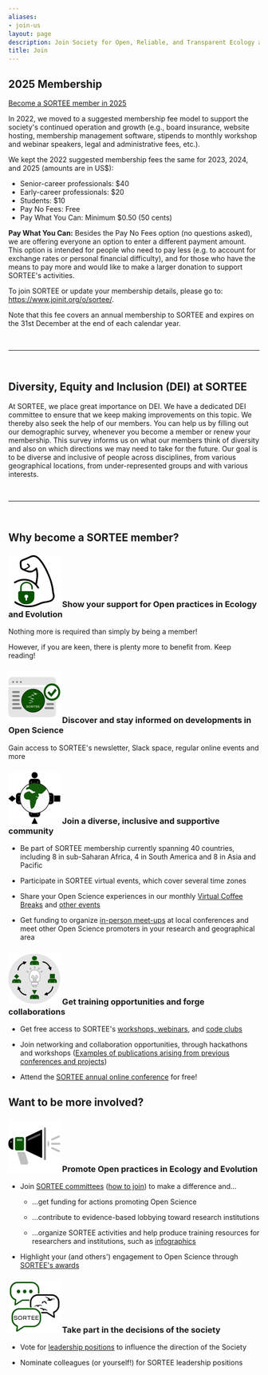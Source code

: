 ```yaml
---
aliases:
- join-us
layout: page
description: Join Society for Open, Reliable, and Transparent Ecology and Evolutionary biology (SORTEE)
title: Join
---
```


## 2025 Membership

[Become a SORTEE member in 2025](https://www.joinit.org/o/sortee/)

In 2022, we moved to a suggested membership fee model to support the society's continued operation and growth (e.g., board insurance, website hosting, membership management software, stipends to monthly workshop and webinar speakers, legal and administrative fees, etc.).

We kept the 2022 suggested membership fees the same for 2023, 2024, and 2025 (amounts are in US\$):

-   Senior-career professionals: \$40
-   Early-career professionals: \$20
-   Students: \$10
-   Pay No Fees: Free
-   Pay What You Can: Minimum \$0.50 (50 cents)

**Pay What You Can:** Besides the Pay No Fees option (no questions asked), we are offering everyone an option to enter a different payment amount. This option is intended for people who need to pay less (e.g. to account for exchange rates or personal financial difficulty), and for those who have the means to pay more and would like to make a larger donation to support SORTEE's activities.

To join SORTEE or update your membership details, please go to: <https://www.joinit.org/o/sortee/>.

Note that this fee covers an annual membership to SORTEE and expires on the 31st December at the end of each calendar year.

 

------------------------------------------------------------------------

 

## Diversity, Equity and Inclusion (DEI) at SORTEE

At SORTEE, we place great importance on DEI. We have a dedicated DEI committee to ensure that we keep making improvements on this topic. We thereby also seek the help of our members. You can help us by filling out our demographic survey, whenever you become a member or renew your membership. This survey informs us on what our members think of diversity and also on which directions we may need to take for the future. Our goal is to be diverse and inclusive of people across disciplines, from various geographical locations, from under-represented groups and with various interests.

 

------------------------------------------------------------------------

 

## **Why become a SORTEE member?**

### ![Support](join-sortee-support.svg) Show your support for Open practices in Ecology and Evolution

Nothing more is required than simply by being a member!

However, if you are keen, there is plenty more to benefit from. Keep reading!

  

### ![Discover](join-sortee-discover.svg) Discover and stay informed on developments in Open Science 

Gain access to SORTEE's newsletter, Slack space, regular online events and more

  

### ![Diverse](join-sortee-diverse.svg) Join a diverse, inclusive and supportive community

-   Be part of SORTEE membership currently spanning 40 countries, including 8 in sub-Saharan Africa, 4 in South America and 8 in Asia and Pacific

-   Participate in SORTEE virtual events, which cover several time zones

-   Share your Open Science experiences in our monthly [Virtual Coffee Breaks](https://www.sortee.org/mixers/) and [other events](https://www.sortee.org/other_events/)

-   Get funding to organize [in-person meet-ups](https://www.sortee.org/meet-ups/) at local conferences and meet other Open Science promoters in your research and geographical area

  

### ![Training](join-sortee-training.svg) Get training opportunities and forge collaborations 

-   Get free access to SORTEE's [workshops, webinars](https://www.sortee.org/other_events/), and [code clubs](https://www.sortee.org/code_club/)

-   Join networking and collaboration opportunities, through hackathons and workshops ([Examples of publications arising from previous conferences and projects](https://sortee.org/outputs/))

-   Attend the [SORTEE annual online conference](https://www.sortee.org/past/) for free!

  
## **Want to be more involved?**

### ![Support](join-sortee-promote.svg) Promote Open practices in Ecology and Evolution

-   Join [SORTEE committees](https://www.sortee.org/people/) ([how to join](https://www.sortee.org/about/)) to make a difference and...

    -   ...get funding for actions promoting Open Science

    -   \...contribute to evidence-based lobbying toward research institutions

    -   \...organize SORTEE activities and help produce training resources for researchers and institutions, such as [infographics](https://www.sortee.org/infographics/)

-   Highlight your (and others') engagement to Open Science through [SORTEE's awards](https://www.sortee.org/awards/)

  

### ![Decisions](join-sortee-decisions.svg) Take part in the decisions of the society

-   Vote for [leadership positions](https://www.sortee.org/people/) to influence the direction of the Society

-   Nominate colleagues (or yourself!) for SORTEE leadership positions
